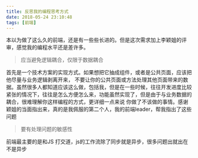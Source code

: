 ```yaml
---
title: 反思我的编程思考方式
date: 2018-05-24 23:10:48
tags: [前端]
---
```


本以为做了这么久的前端，还是有一些些长进的。但是这次需求加上李颖姐的评审，感觉我的编程水平还是差许多。

>应当避免逻辑耦合，仅限于数据耦合

首先是一个技术方案的实现方式。如果想把它抽成组件，或者是公共页面，应该把他尽量与业务逻辑剥离开来， 不要让你的公共页面或方法处理其他页面带来的数据。虽然很多人都知道应该这么做，包括我，但是在一些时候，往往开发进度比较紧张的情况下，往往是怎么方便怎么来，功能虽然实现了，但是由于与业务数据的耦合，很难理解你这样编程的方式，更详细一点来说 你做了不该做的事情。感谢颖姐的当面指出来，真的是我佩服的第二个人，我的前端leader，帮我指出了这些问题

>要有处理问题的敏感性

前端最主要的是和JS 打交道，js的工作流除了同步就是异步，很多问题出就出在不是异步
